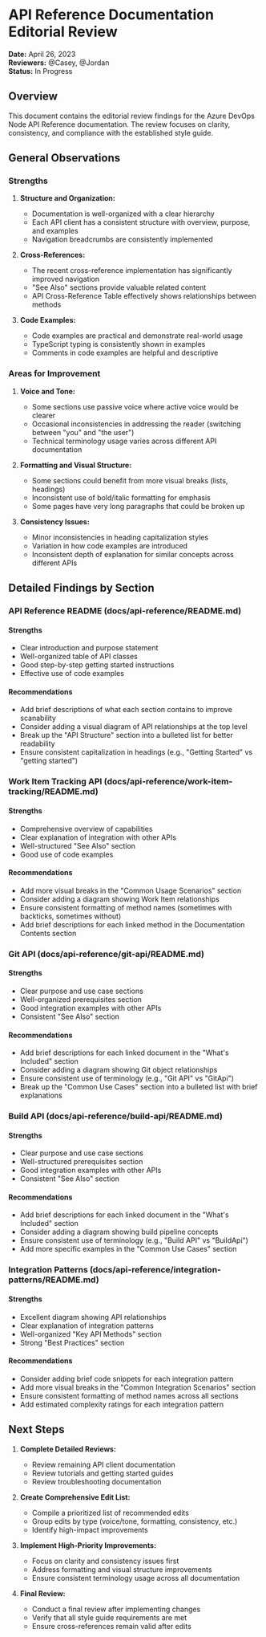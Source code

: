 # API Reference Documentation Editorial Review

**Date:** April 26, 2023  
**Reviewers:** @Casey, @Jordan  
**Status:** In Progress

## Overview

This document contains the editorial review findings for the Azure DevOps Node API Reference documentation. The review focuses on clarity, consistency, and compliance with the established style guide.

## General Observations

### Strengths

1. **Structure and Organization:**
   - Documentation is well-organized with a clear hierarchy
   - Each API client has a consistent structure with overview, purpose, and examples
   - Navigation breadcrumbs are consistently implemented

2. **Cross-References:**
   - The recent cross-reference implementation has significantly improved navigation
   - "See Also" sections provide valuable related content
   - API Cross-Reference Table effectively shows relationships between methods

3. **Code Examples:**
   - Code examples are practical and demonstrate real-world usage
   - TypeScript typing is consistently shown in examples
   - Comments in code examples are helpful and descriptive

### Areas for Improvement

1. **Voice and Tone:**
   - Some sections use passive voice where active voice would be clearer
   - Occasional inconsistencies in addressing the reader (switching between "you" and "the user")
   - Technical terminology usage varies across different API documentation

2. **Formatting and Visual Structure:**
   - Some sections could benefit from more visual breaks (lists, headings)
   - Inconsistent use of bold/italic formatting for emphasis
   - Some pages have very long paragraphs that could be broken up

3. **Consistency Issues:**
   - Minor inconsistencies in heading capitalization styles
   - Variation in how code examples are introduced
   - Inconsistent depth of explanation for similar concepts across different APIs

## Detailed Findings by Section

### API Reference README (docs/api-reference/README.md)

#### Strengths
- Clear introduction and purpose statement
- Well-organized table of API classes
- Good step-by-step getting started instructions
- Effective use of code examples

#### Recommendations
- Add brief descriptions of what each section contains to improve scanability
- Consider adding a visual diagram of API relationships at the top level
- Break up the "API Structure" section into a bulleted list for better readability
- Ensure consistent capitalization in headings (e.g., "Getting Started" vs "getting started")

### Work Item Tracking API (docs/api-reference/work-item-tracking/README.md)

#### Strengths
- Comprehensive overview of capabilities
- Clear explanation of integration with other APIs
- Well-structured "See Also" section
- Good use of code examples

#### Recommendations
- Add more visual breaks in the "Common Usage Scenarios" section
- Consider adding a diagram showing Work Item relationships
- Ensure consistent formatting of method names (sometimes with backticks, sometimes without)
- Add brief descriptions for each linked method in the Documentation Contents section

### Git API (docs/api-reference/git-api/README.md)

#### Strengths
- Clear purpose and use case sections
- Well-organized prerequisites section
- Good integration examples with other APIs
- Consistent "See Also" section

#### Recommendations
- Add brief descriptions for each linked document in the "What's Included" section
- Consider adding a diagram showing Git object relationships
- Ensure consistent use of terminology (e.g., "Git API" vs "GitApi")
- Break up the "Common Use Cases" section into a bulleted list with brief explanations

### Build API (docs/api-reference/build-api/README.md)

#### Strengths
- Clear purpose and use case sections
- Well-structured prerequisites section
- Good integration examples with other APIs
- Consistent "See Also" section

#### Recommendations
- Add brief descriptions for each linked document in the "What's Included" section
- Consider adding a diagram showing build pipeline concepts
- Ensure consistent use of terminology (e.g., "Build API" vs "BuildApi")
- Add more specific examples in the "Common Use Cases" section

### Integration Patterns (docs/api-reference/integration-patterns/README.md)

#### Strengths
- Excellent diagram showing API relationships
- Clear explanation of integration patterns
- Well-organized "Key API Methods" section
- Strong "Best Practices" section

#### Recommendations
- Consider adding brief code snippets for each integration pattern
- Add more visual breaks in the "Common Integration Scenarios" section
- Ensure consistent formatting of method names across all sections
- Add estimated complexity ratings for each integration pattern

## Next Steps

1. **Complete Detailed Reviews:**
   - Review remaining API client documentation
   - Review tutorials and getting started guides
   - Review troubleshooting documentation

2. **Create Comprehensive Edit List:**
   - Compile a prioritized list of recommended edits
   - Group edits by type (voice/tone, formatting, consistency, etc.)
   - Identify high-impact improvements

3. **Implement High-Priority Improvements:**
   - Focus on clarity and consistency issues first
   - Address formatting and visual structure improvements
   - Ensure consistent terminology usage across all documentation

4. **Final Review:**
   - Conduct a final review after implementing changes
   - Verify that all style guide requirements are met
   - Ensure cross-references remain valid after edits 